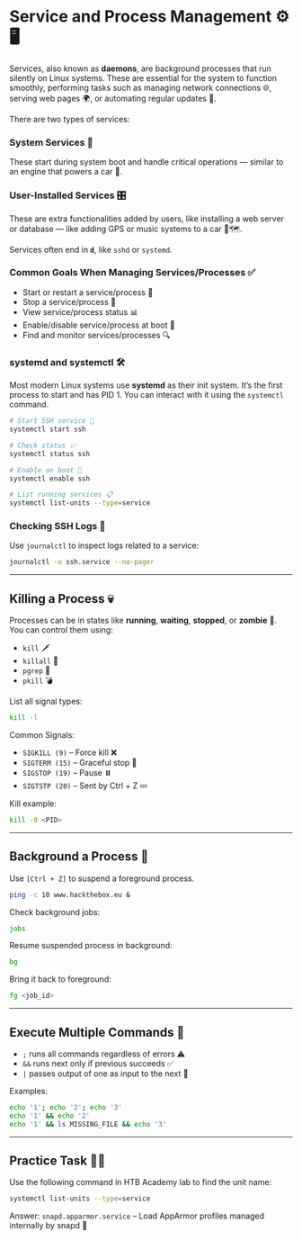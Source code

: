 # Service and Process Management ⚙️🖥️

Services, also known as **daemons**, are background processes that run silently on Linux systems. These are essential for the system to function smoothly, performing tasks such as managing network connections 🌐, serving web pages 🌍, or automating regular updates 🔄.

There are two types of services:

### System Services 🧠

These start during system boot and handle critical operations — similar to an engine that powers a car 🚗.

### User-Installed Services 🎛️

These are extra functionalities added by users, like installing a web server or database — like adding GPS or music systems to a car 🎵🗺️.

Services often end in **`d`**, like `sshd` or `systemd`.

### Common Goals When Managing Services/Processes ✅

* Start or restart a service/process 🔄
* Stop a service/process 🛑
* View service/process status 📊
* Enable/disable service/process at boot 🚦
* Find and monitor services/processes 🔍

### systemd and systemctl 🛠️

Most modern Linux systems use **systemd** as their init system. It’s the first process to start and has PID 1. You can interact with it using the `systemctl` command.

```bash
# Start SSH service 🚀
systemctl start ssh

# Check status 📈
systemctl status ssh

# Enable on boot 🔁
systemctl enable ssh

# List running services 📋
systemctl list-units --type=service
```

### Checking SSH Logs 📜

Use `journalctl` to inspect logs related to a service:

```bash
journalctl -u ssh.service --no-pager
```

---

## Killing a Process 💀

Processes can be in states like **running**, **waiting**, **stopped**, or **zombie** 🧟. You can control them using:

* `kill` 🗡️
* `killall` 🚫
* `pgrep` 🔎
* `pkill` 💣

List all signal types:

```bash
kill -l
```

Common Signals:

* `SIGKILL (9)` – Force kill ❌
* `SIGTERM (15)` – Graceful stop 🛑
* `SIGSTOP (19)` – Pause ⏸️
* `SIGTSTP (20)` – Sent by Ctrl + Z 💤

Kill example:

```bash
kill -9 <PID>
```

---

## Background a Process 🧩

Use `[Ctrl + Z]` to suspend a foreground process.

```bash
ping -c 10 www.hackthebox.eu &
```

Check background jobs:

```bash
jobs
```

Resume suspended process in background:

```bash
bg
```

Bring it back to foreground:

```bash
fg <job_id>
```

---

## Execute Multiple Commands 🧠

* `;` runs all commands regardless of errors ⚠️
* `&&` runs next only if previous succeeds ✅
* `|` passes output of one as input to the next 🔗

Examples:

```bash
echo '1'; echo '2'; echo '3'
echo '1' && echo '2'
echo '1' && ls MISSING_FILE && echo '3'
```

---

## Practice Task 🧪📝

Use the following command in HTB Academy lab to find the unit name:

```bash
systemctl list-units --type=service
```

Answer: `snapd.apparmor.service` – Load AppArmor profiles managed internally by snapd 🔐
